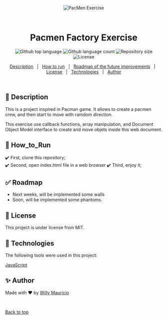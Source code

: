 <div align="center" id="top"> 
  <img src="./.github/app.gif" alt="PacMen Exercise" />

  &#xa0;

  <!-- <a href="https://pacmenexcercisenetlify.app">Demo</a> -->
</div>

<h1 align="center">Pacmen Factory Exercise</h1>

<p align="center">
  <img alt="Github top language" src="https://img.shields.io/github/languages/top/wmaugar/pacmen-exercise?color=56BEB8">

  <img alt="Github language count" src="https://img.shields.io/github/languages/count/wmaugar/pacmen-exercise?color=56BEB8">

  <img alt="Repository size" src="https://img.shields.io/github/repo-size/wmaugar/pacmen-exercise?color=56BEB8">

  <img alt="License" src="https://img.shields.io/github/license/wmaugar/pacmen-exercise?color=56BEB8">

  <!-- <img alt="Github issues" src="https://img.shields.io/github/issues/wmaugar/pacmen-exercise?color=56BEB8" /> -->

  <!-- <img alt="Github forks" src="https://img.shields.io/github/forks/wmaugar/pacmen-exercise?color=56BEB8" /> -->

  <!-- <img alt="Github stars" src="https://img.shields.io/github/stars/wmaugar/pacmen-exercise?color=56BEB8" /> -->
</p>

<!-- Status -->

<!-- <h4 align="center"> 
	🚧  Real Time Bus Tracker 🚀 first version...  🚧
</h4> 

<hr> -->

<p align="center">
  <a href="#dart-Description">Description</a> &#xa0; | &#xa0; 
  <a href="#checkered_flag-How_to_run">How to run</a> &#xa0; | &#xa0;
  <a href="#white_check_mark-Roadmap">Roadmap of the future improvements</a> &#xa0; | &#xa0;
  <a href="#memo-License">License</a> &#xa0; | &#xa0;
  <a href="#rocket-Technologies">Technologies</a> &#xa0; | &#xa0;
  <a href="https://wmaugar.github.io/Landing-Page/" target="_blank">Author</a>
</p>

<br>

## :dart: Description ##

This is a project inspired in Pacman game. It allows to create a pacmen crew, and then start to move with ramdom direction.<br>

This exercise use callback functions, array manipulation, and Document Object Model interface to create and move objets inside this web document. <br>


## :checkered_flag: How_to_Run ##

:heavy_check_mark: First, clone this repository;\
:heavy_check_mark: Second, open index.html file in a web browser
:heavy_check_mark: Third, enjoy it;

## :white_check_mark: Roadmap ##

- Next weeks, will be implemented some walls
- Soon, will be implemented some phantoms.

## :memo: License ##

This project is under license from MIT.

## :rocket: Technologies ##

The following tools were used in this project:

[JavaScript](https://www.javascript.com/)

## :sparkles: Author ##

Made with :heart: by <a href="https://wmaugar.github.io/Landing-Page/" target="_blank">Willy Mauricio</a>

&#xa0;

<a href="#top">Back to top</a>
